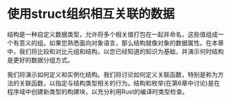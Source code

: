 # 使用struct组织相互关联的数据
结构是一种自定义数据类型，允许将多个相关值打包在一起并命名，这些值组成一个有意义的组。如果您熟悉面向对象语言，那么结构就像对象的数据属性。在本章中，我们将比较和对比元组和结构，以您已经知道的知识为基础，并演示何时结构是更好的数据分组方式。

我们将演示如何定义和实例化结构。我们将讨论如何定义关联函数，特别是称为方法的关联函数，以指定与结构类型相关的行为。结构和枚举(在第6章中讨论)是在程序域中创建新类型的构建块，以充分利用Rust的编译时类型检查。
